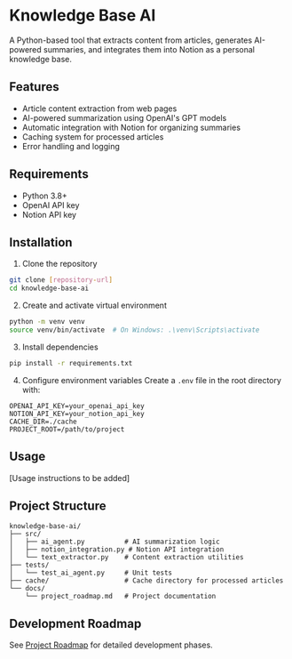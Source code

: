 # Knowledge Base AI

A Python-based tool that extracts content from articles, generates AI-powered summaries, and integrates them into Notion as a personal knowledge base.

## Features

- Article content extraction from web pages
- AI-powered summarization using OpenAI's GPT models
- Automatic integration with Notion for organizing summaries
- Caching system for processed articles
- Error handling and logging

## Requirements

- Python 3.8+
- OpenAI API key
- Notion API key

## Installation

1. Clone the repository
```bash
git clone [repository-url]
cd knowledge-base-ai
```

2. Create and activate virtual environment
```bash
python -m venv venv
source venv/bin/activate  # On Windows: .\venv\Scripts\activate
```

3. Install dependencies
```bash 
pip install -r requirements.txt
```

4. Configure environment variables
Create a `.env` file in the root directory with:
```
OPENAI_API_KEY=your_openai_api_key
NOTION_API_KEY=your_notion_api_key
CACHE_DIR=./cache
PROJECT_ROOT=/path/to/project
```

## Usage

[Usage instructions to be added]

## Project Structure

```
knowledge-base-ai/
├── src/
│   ├── ai_agent.py          # AI summarization logic
│   ├── notion_integration.py # Notion API integration
│   └── text_extractor.py    # Content extraction utilities
├── tests/
│   └── test_ai_agent.py     # Unit tests
├── cache/                   # Cache directory for processed articles
└── docs/
    └── project_roadmap.md   # Project documentation
```

## Development Roadmap

See [Project Roadmap](docs/project_roadmap.md) for detailed development phases.